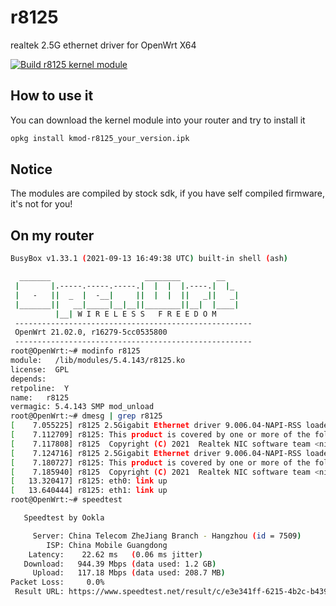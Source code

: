 # r8125
realtek 2.5G ethernet driver for OpenWrt X64

[![Build r8125 kernel module](https://github.com/csrutil/r8125/actions/workflows/build.yaml/badge.svg)](https://github.com/csrutil/r8125/actions/workflows/build.yaml)

## How to use it

You can download the kernel module into your router and try to install it

```bash
opkg install kmod-r8125_your_version.ipk
```

## Notice

The modules are compiled by stock sdk, if you have self compiled firmware, it's not for you!

## On my router

```bash
BusyBox v1.33.1 (2021-09-13 16:49:38 UTC) built-in shell (ash)

  _______                     ________        __
 |       |.-----.-----.-----.|  |  |  |.----.|  |_
 |   -   ||  _  |  -__|     ||  |  |  ||   _||   _|
 |_______||   __|_____|__|__||________||__|  |____|
          |__| W I R E L E S S   F R E E D O M
 -----------------------------------------------------
 OpenWrt 21.02.0, r16279-5cc0535800
 -----------------------------------------------------
root@OpenWrt:~# modinfo r8125
module:   /lib/modules/5.4.143/r8125.ko
license:  GPL
depends:
retpoline:  Y
name:   r8125
vermagic: 5.4.143 SMP mod_unload
root@OpenWrt:~# dmesg | grep r8125
[    7.055225] r8125 2.5Gigabit Ethernet driver 9.006.04-NAPI-RSS loaded
[    7.112709] r8125: This product is covered by one or more of the following patents: US6,570,884, US6,115,776, and US6,327,625.
[    7.117808] r8125  Copyright (C) 2021  Realtek NIC software team <nicfae@realtek.com>
[    7.124716] r8125 2.5Gigabit Ethernet driver 9.006.04-NAPI-RSS loaded
[    7.180727] r8125: This product is covered by one or more of the following patents: US6,570,884, US6,115,776, and US6,327,625.
[    7.185940] r8125  Copyright (C) 2021  Realtek NIC software team <nicfae@realtek.com>
[   13.320417] r8125: eth0: link up
[   13.640444] r8125: eth1: link up
root@OpenWrt:~# speedtest

   Speedtest by Ookla

     Server: China Telecom ZheJiang Branch - Hangzhou (id = 7509)
        ISP: China Mobile Guangdong
    Latency:    22.62 ms   (0.06 ms jitter)
   Download:   944.39 Mbps (data used: 1.2 GB)
     Upload:   117.18 Mbps (data used: 208.7 MB)
Packet Loss:     0.0%
 Result URL: https://www.speedtest.net/result/c/e3e341ff-6215-4b2c-b439-71b2ce35dd6b
```
